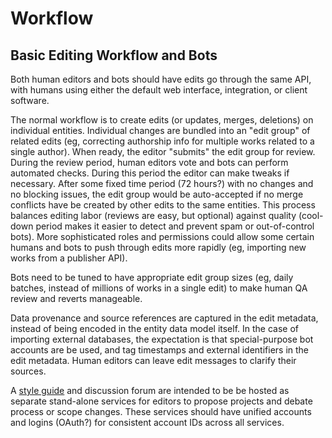 # Workflow

## Basic Editing Workflow and Bots

Both human editors and bots should have edits go through the same API, with
humans using either the default web interface, integration, or client
software.

The normal workflow is to create edits (or updates, merges, deletions) on
individual entities. Individual changes are bundled into an "edit group" of
related edits (eg, correcting authorship info for multiple works related to a
single author). When ready, the editor "submits" the edit group for
review. During the review period, human editors vote and bots can perform
automated checks. During this period the editor can make tweaks if necessary.
After some fixed time period (72 hours?) with no changes and no blocking
issues, the edit group would be auto-accepted if no merge conflicts have
be created by other edits to the same entities. This process balances editing
labor (reviews are easy, but optional) against quality (cool-down period makes
it easier to detect and prevent spam or out-of-control bots). More
sophisticated roles and permissions could allow some certain humans and bots to
push through edits more rapidly (eg, importing new works from a publisher API).

Bots need to be tuned to have appropriate edit group sizes (eg, daily batches,
instead of millions of works in a single edit) to make human QA review and
reverts manageable.

Data provenance and source references are captured in the edit metadata, instead
of being encoded in the entity data model itself. In the case of importing
external databases, the expectation is that special-purpose bot accounts
are be used, and tag timestamps and external identifiers in the edit metadata.
Human editors can leave edit messages to clarify their sources.

A [style guide](./style_guide.md) and discussion forum are intended to be be
hosted as separate stand-alone services for editors to propose projects and
debate process or scope changes. These services should have unified accounts
and logins (OAuth?) for consistent account IDs across all services.

